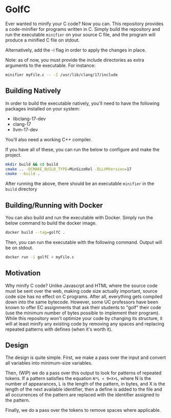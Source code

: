 # GolfC

Ever wanted to minify your C code? Now you can. This repository provides a code-minifier for
programs written in C. Simply build the repository and run the executable `minifier` on
your source C file, and the program will produce a minified C file on stdout.

Alternatively, add the -i flag in order to apply the changes in place.

Note: as of now, you must provide the include directories as extra arguments to the executable.
For instance:

```sh
minifier myFile.c -- -I /usr/lib/clang/17/include
```

## Building Natively

In order to build the executable natively, you'll need to have the following packages
installed on your system:

- libclang-17-dev
- clang-17
- llvm-17-dev

You'll also need a working C++ compiler.

If you have all of these, you can run the below to configure and make the project.

```sh
mkdir build && cd build
cmake .. -DCMAKE_BUILD_TYPE=MinSizeRel -DLLVMVersion=17
cmake --build .
```

After running the above, there should be an executable `minifier` in the `build` directory

## Building/Running with Docker

You can also build and run the executable with Docker. Simply run the below command to build
the docker image.

```sh
docker build --tag=golfC .
```

Then, you can run the executable with the following command. Output will be on stdout.

```sh
docker run -i golfC < myFile.c
```

## Motivation

Why minify C code? Unlike Javascrpt and HTML where the source code must be sent over the web,
making code size actually important, source code size has no effect on C programs. After all,
everything gets compiled down into the same bytecode. However, some UC professors have been
known to offer EC assignments that ask their students to "golf" their code (use the minimum
number of bytes possible to implement their program). While this repository won't optimize
your code by changing its structure, it will at least minify any existing code by removing
any spaces and replacing repeated patterns with defines (when it's worth it).

## Design

The design is quite simple. First, we make a pass over the input and convert all variables
into minimum-size variables.

Then, (WIP) we do a pass over this output to look for patterns of repeated tokens. If a pattern satisfies
the equation `N*L < 9+X+L`, where N is the number of appearances, L is the length of the pattern,
in bytes, and X is the length of the next available identifier, then a define is added to the file
and all occurrences of the pattern are replaced with the identifier assigned to the pattern.

Finally, we do a pass over the tokens to remove spaces where applicable.
